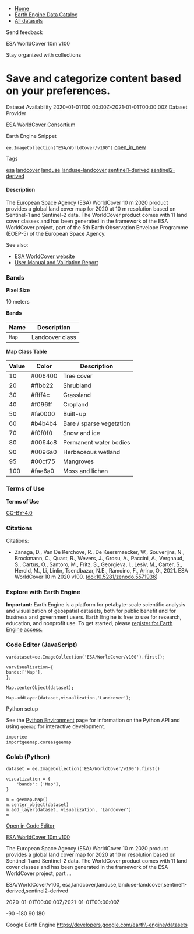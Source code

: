 



* [Home](https://developers.google.com/)
* [Earth Engine Data Catalog](https://developers.google.com/earth-engine/datasets)
* [All datasets](https://developers.google.com/earth-engine/datasets/catalog)





 
 
 Send feedback
 
 

ESA WorldCover 10m v100


 
 Stay organized with collections
 

 
 Save and categorize content based on your preferences.
=========================================================================================================================








Dataset Availability
2020\-01\-01T00:00:00Z–2021\-01\-01T00:00:00Z
Dataset Provider


[ESA WorldCover Consortium](https://esa-worldcover.org/en)



Earth Engine Snippet


`ee.ImageCollection("ESA/WorldCover/v100")` 
[open\_in\_new](https://code.earthengine.google.com/?scriptPath=Examples:Datasets/ESA/ESA_WorldCover_v100)





Tags


[esa](/earth-engine/datasets/tags/esa)
[landcover](/earth-engine/datasets/tags/landcover)
[landuse](/earth-engine/datasets/tags/landuse)
[landuse\-landcover](/earth-engine/datasets/tags/landuse-landcover)
[sentinel1\-derived](/earth-engine/datasets/tags/sentinel1-derived)
[sentinel2\-derived](/earth-engine/datasets/tags/sentinel2-derived)








#### Description



The European Space Agency (ESA) WorldCover 10 m 2020 product provides a
global land cover map for 2020 at 10 m resolution based on Sentinel\-1 and
Sentinel\-2 data.
 The WorldCover product comes with 11 land cover classes and has been
generated in the framework of the ESA WorldCover project, part of the
5th Earth Observation Envelope Programme (EOEP\-5\) of the European Space
Agency.


See also:


* [ESA WorldCover website](https://esa-worldcover.org)
* [User Manual and Validation Report](https://esa-worldcover.org/en/data-access)





### Bands



**Pixel Size**
  
10 meters



**Bands**




| Name | Description |
| --- | --- |
| `Map` | Landcover class |


**Map Class Table**




| Value | Color | Description |
| --- | --- | --- |
| 10 | \#006400 | Tree cover |
| 20 | \#ffbb22 | Shrubland |
| 30 | \#ffff4c | Grassland |
| 40 | \#f096ff | Cropland |
| 50 | \#fa0000 | Built\-up |
| 60 | \#b4b4b4 | Bare / sparse vegetation |
| 70 | \#f0f0f0 | Snow and ice |
| 80 | \#0064c8 | Permanent water bodies |
| 90 | \#0096a0 | Herbaceous wetland |
| 95 | \#00cf75 | Mangroves |
| 100 | \#fae6a0 | Moss and lichen |




### Terms of Use


**Terms of Use**


[CC\-BY\-4\.0](https://spdx.org/licenses/CC-BY-4.0.html)




### Citations



Citations:
* Zanaga, D., Van De Kerchove, R., De Keersmaecker, W., Souverijns, N.,
Brockmann, C., Quast, R., Wevers, J., Grosu, A., Paccini, A., Vergnaud, S.,
Cartus, O., Santoro, M., Fritz, S., Georgieva, I., Lesiv, M., Carter, S.,
Herold, M., Li, Linlin, Tsendbazar, N.E., Ramoino, F., Arino, O., 2021\.
ESA WorldCover 10 m 2020 v100\.
([doi:10\.5281/zenodo.5571936](https://doi.org/10.5281/zenodo.5571936))





### Explore with Earth Engine


**Important:** 
 Earth Engine is a platform for petabyte\-scale scientific analysis and visualization of
 geospatial datasets, both for public benefit and for business and government users.
 Earth Engine is free to use for research, education, and nonprofit use. To get started, please
 [register for Earth Engine access.](https://console.cloud.google.com/earth-engine)



### Code Editor (JavaScript)



```
vardataset=ee.ImageCollection('ESA/WorldCover/v100').first();

varvisualization={
bands:['Map'],
};

Map.centerObject(dataset);

Map.addLayer(dataset,visualization,'Landcover');
```




Python setup


See the [Python Environment](/earth-engine/guides/python_install) page for information on the Python API and using
 `geemap` for interactive development.



```
importee
importgeemap.coreasgeemap
```


### Colab (Python)



```
dataset = ee.ImageCollection('ESA/WorldCover/v100').first()

visualization = {
    'bands': ['Map'],
}

m = geemap.Map()
m.center_object(dataset)
m.add_layer(dataset, visualization, 'Landcover')
m
```



[Open in Code Editor](https://code.earthengine.google.com/?scriptPath=Examples:Datasets/ESA/ESA_WorldCover_v100)


[ESA WorldCover 10m v100](/earth-engine/datasets/catalog/ESA_WorldCover_v100)

The European Space Agency (ESA) WorldCover 10 m 2020 product provides a global land cover map for 2020 at 10 m resolution based on Sentinel\-1 and Sentinel\-2 data. The WorldCover product comes with 11 land cover classes and has been generated in the framework of the ESA WorldCover project, part …

 ESA/WorldCover/v100,
 esa,landcover,landuse,landuse\-landcover,sentinel1\-derived,sentinel2\-derived

2020\-01\-01T00:00:00Z/2021\-01\-01T00:00:00Z



 \-90 \-180 90 180
 



Google Earth Engine
https://developers.google.com/earth\-engine/datasets









